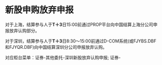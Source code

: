 # 新股申购放弃申报

对于上海，结算参与人于**T＋3**日15:00前通过PROP平台向中国结算上海分公司申报放弃认购部分。

对于深圳，结算参与人于**T＋3**日8:30～15:00前通过D-COM系统(或FJYBS.DBF和FJYQR.DBF)向中国结算深圳分公司申报放弃认购。



对应柜台菜单：证券-其他委托-深圳新股放弃认购申报; 证券-